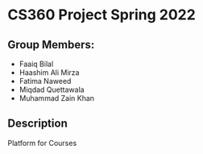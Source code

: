 # CS360 Project Spring 2022

## Group Members:
- Faaiq Bilal 
- Haashim Ali Mirza
- Fatima Naweed
- Miqdad Quettawala
- Muhammad Zain Khan

## Description
Platform for Courses